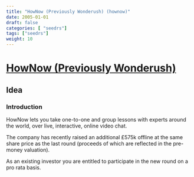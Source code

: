 ```yaml
---
title: "HowNow (Previously Wonderush) (hownow)"
date: 2005-01-01
draft: false
categories: [ "seedrs"]
tags: ["seedrs"]
weight: 10
---
```


# [HowNow (Previously Wonderush)](https://www.seedrs.com/hownow)

## Idea

### Introduction

HowNow lets you take one-to-one and group lessons with experts around the world, over live, interactive, online video chat.

The company has recently raised an additional £575k offline at the same share price as the last round (proceeds of which are reflected in the pre-money valuation).

As an existing investor you are entitled to participate in the new round on a pro rata basis.

